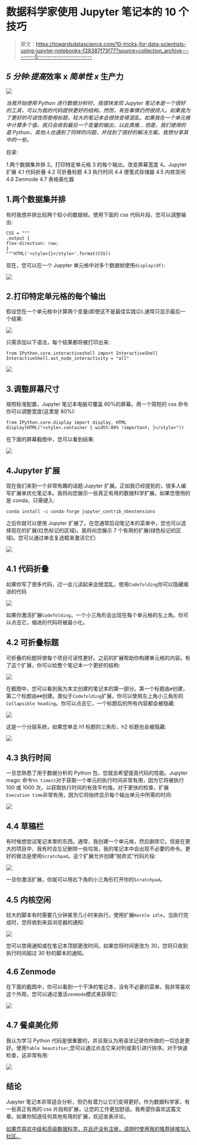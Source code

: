 # 数据科学家使用 Jupyter 笔记本的 10 个技巧

> 原文：<https://towardsdatascience.com/10-tricks-for-data-scientists-using-jupyter-notebooks-f28387f73f77?source=collection_archive---------5----------------------->

## *5 分钟:提高*效率 x *简单性 x* 生产力

![](img/95c78ff778fb50d26e079043fab4ed9a.png)

*当我开始使用 Python 进行数据分析时，我很快发现 Jupyter 笔记本是一个很好的工具，可以为我的代码提供更好的结构。然而，有些事情仍然很烦人。如果我为了更好的可读性而使用标题，较大的笔记本会很快变得混乱。如果我在一个单元格中计算多个值，我只会收到最后一个变量的输出，以此类推…
但是，我们使用的是 Python，其他人也遇到了同样的问题，并找到了很好的解决方案。我想分享其中的一些。*

目录:

1.两个数据集并排
2。打印特定单元格
3 的每个输出。改变屏幕宽度
4。Jupyter 扩展
4.1 代码折叠
4.2 可折叠标题
4.3 执行时间
4.4 便笺式存储器
4.5 内核空闲
4.6 Zenmode
4.7 表格美化器

## 1.两个数据集并排

有时我想并排比较两个较小的数据帧。使用下面的 css 代码片段，您可以调整输出:

```
CSS = """
.output {
flex-direction: row;
}
"""HTML('<style>{}</style>'.format(CSS))
```

现在，您可以在一个 Jupyter 单元格中对多个数据帧使用`display(df)`:

![](img/f0f70bc796e67efc30d618fa97d88b82.png)

## 2.打印特定单元格的每个输出

假设您在一个单元格中计算两个变量(即使这不是最佳实践😉).通常只显示最后一个结果:

![](img/b18e599095cff6972335102c793a67f8.png)

只需添加以下语法，每个结果都将被打印出来:

```
from IPython.core.interactiveshell import InteractiveShell
InteractiveShell.ast_node_interactivity = "all"
```

![](img/00eacd9533a5af97b8fbdb979d7a46da.png)

## 3.调整屏幕尺寸

按照标准配置，Jupyter 笔记本电脑可覆盖 60%的屏幕。用一个简短的 css 命令你可以调整宽度(这里是 80%):

```
from IPython.core.display import display, HTML
display(HTML("<style>.container { width:80% !important; }</style>"))
```

在下面的屏幕截图中，您可以看到结果:

![](img/9b7db51849b792b5ba65ee054f94adf4.png)

## 4.Jupyter 扩展

现在我们来到一个非常有趣的话题:Jupyter 扩展。正如我已经提到的，很多人编写扩展来优化笔记本。我将向您展示一些真正有用的数据科学扩展。如果您使用的是 conda，只需键入:

```
conda install -c conda-forge jupyter_contrib_nbextensions
```

之后你就可以使用 Jupyter 扩展了。在您通常启动笔记本的菜单中，您也可以选择现在的扩展(红色标记的区域)。我将向您展示 7 个有用的扩展(绿色标记的区域)。您可以通过单击复选框来激活它们:

![](img/4f0be04635311b3019f19d9483a8fa92.png)

## 4.1 代码折叠

如果你写了很多代码，过一会儿读起来会很混乱。使用`Codefolding`你可以隐藏缩进的代码

![](img/4b43163099c9c6dbcadde446fe4f53a6.png)

如果你激活扩展`Codefolding`，一个小三角形会出现在每个单元格的左上角。你可以点击它，缩进的代码将被最小化。

## 4.2 可折叠标题

可折叠的标题将使每个项目可读性更好。之前的扩展帮助你构建单元格的内容。有了这个扩展，你可以给整个笔记本一个更好的结构:

![](img/8ec749ebf7eb2b5661a56cdd2180e729.png)

在截图中，您可以看到我为本文创建的笔记本的第一部分。第一个标题由`#`创建，第二个标题由`##`创建。类似于`Codefolding`扩展，你可以使用左上角小三角形的`Collapsible heading`。你可以点击它，一个标题后的所有内容都会被隐藏:

![](img/319fc30cddf024f433ce5633c3da5634.png)

这是一个分层系统，如果您单击 h1 标题的三角形，h2 标题也会被隐藏:

![](img/4d3505ee094b7f4cb79e9384d231e76e.png)

## 4.3 执行时间

一旦您熟悉了用于数据分析的 Python 包，您就会希望提高代码的性能。Jupyter magic 命令`%% timeit`对于获取一个单元的执行时间非常有用，因为它将被执行 100 或 1000 次，以获取执行时间的有效平均值。对于更快的检查，扩展`Execution time`非常有用，因为它将始终显示每个输出单元中所需的时间:

![](img/e26feeb34be9b15ca358ec22ee3adf30.png)

## 4.4 草稿栏

有时候想尝试笔记本里的东西。通常，我创建一个单元格，然后删除它。但是在更大的项目中，我有时会忘记删除一些垃圾，我的笔记本中会出现不必要的命令。更好的做法是使用`Scratchpad`。这个扩展允许创建“抛弃式”代码片段:

![](img/295080f067917d6dee6868c5454d25c1.png)

一旦你激活扩展，你就可以用右下角的小三角形打开你的`Scratchpad`。

## 4.5 内核空闲

较大的脚本有时需要几分钟甚至几小时来执行。使用扩展`Kernle idle`，当执行完成时，您将收到来自浏览器的通知:

![](img/c4bc1d5d74356e0a5416357d3f302692.png)

您可以禁用通知或在笔记本顶部更改时间。如果您将时间更改为 30，您将只收到执行时间超过 30 秒的脚本的通知。

## 4.6 Zenmode

在下面的截图中，你可以看到一个干净的笔记本，没有不必要的菜单。我非常喜欢这个外观，您可以通过激活`zenmode`模式来获得它:

![](img/e2c6ffa8a6102491b3ef2f6dca276fd7.png)

## 4.7 餐桌美化师

我认为学习 Python 代码是很重要的，并且我认为用语法记录你所做的一切总是更好。使用`Table beautifier`,您可以通过点击它来对列或索引进行排序。对于快速检查，这非常有用:

![](img/721be1691753cd3835fd38b5c8ee967a.png)

## 结论

Jupyter 笔记本非常适合分析，但仍有潜力让它们变得更好。作为数据科学家，有一些真正有用的 css 片段和扩展，让您的工作更加舒适。我希望你喜欢这篇文章。如果你知道任何其他有用的扩展，欢迎发表评论。

[如果您喜欢中级和高级数据科学，并且还没有注册，请随时使用我的推荐链接加入社区。](https://medium.com/@droste.benedikt/membership)